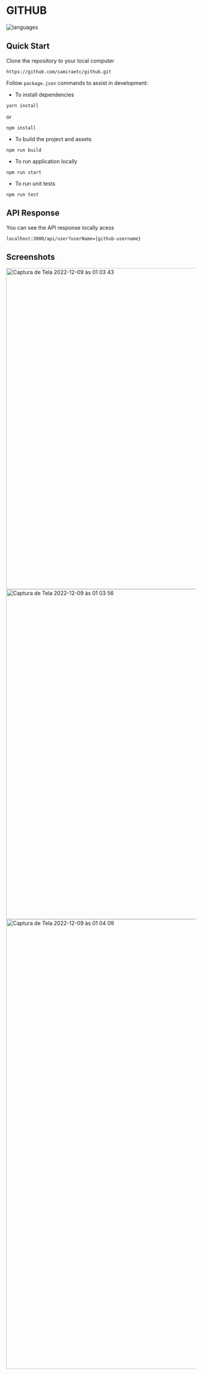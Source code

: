 # GITHUB

![languages](https://img.shields.io/badge/technologies-typescript-blue?style=for-the-badge&logo=appveyor)

## Quick Start

Clone the repository to your local computer

```
https://github.com/samiraetc/github.git
```

Follow `package.json` commands to assist in development:

- To install dependencies 

```
yarn install
```

or

```
npm install
```

- To build the project and assets

```
npm run build
```

- To run application locally

```
npm run start
```


- To run unit tests

```
npm run test
```

## API Response

You can see the API response locally acess

```
localhost:3000/api/user?userName={github-username}
```

## Screenshots
<img width="852" alt="Captura de Tela 2022-12-09 às 01 03 43" src="https://user-images.githubusercontent.com/22984504/206621491-3a7a8337-2b98-45c5-bf25-bb927820355b.png">
<img width="876" alt="Captura de Tela 2022-12-09 às 01 03 56" src="https://user-images.githubusercontent.com/22984504/206621517-62db1acd-bc98-4d78-9754-3a75a1ce1338.png">
<img width="1194" alt="Captura de Tela 2022-12-09 às 01 04 09" src="https://user-images.githubusercontent.com/22984504/206621542-f70ed00f-7050-44bb-843c-3bdf9f3a02e7.png">


